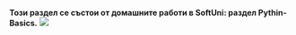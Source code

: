 <strong>Този раздел се състои от домашните работи в SoftUni: раздел Pythin-Basics.</strong> 
<img src="https://img.icons8.com/color/48/null/python--v1.png" style="align = center;"/>
